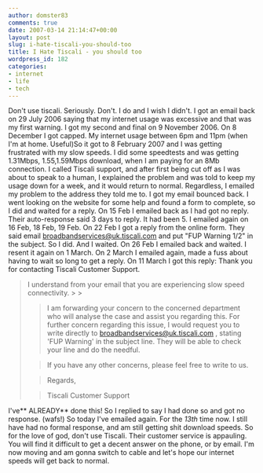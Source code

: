 ```yaml
---
author: domster83
comments: true
date: 2007-03-14 21:14:47+00:00
layout: post
slug: i-hate-tiscali-you-should-too
title: I Hate Tiscali - you should too
wordpress_id: 182
categories:
- internet
- life
- tech
---
```


Don't use tiscali. Seriously. Don't. I do and I wish I didn't. I got an email back on 29 July 2006 saying that my internet usage was excessive and that was my first warning. I got my second and final on 9 November 2006. On 8 December I got capped. My internet usage between 6pm and 11pm (when I'm at home. Useful)So it got to 8 February 2007 and I was getting frustrated with my slow speeds. I did some speedtests and was getting 1.31Mbps, 1.55,1.59Mbps download, when I am paying for an 8Mb connection.
I called Tiscali support, and after first being cut off as I was about to speak to a human, I explained the problem and was told to keep my usage down for a week, and it would return to normal. Regardless, I emailed my problem to the address they told me to. I got my email bounced back. I went looking on the website for some help and found a form to complete, so I did and waited for a reply. On 15 Feb I emailed back as I had got no reply. Their auto-response said 3 days to reply. It had been 5. I emailed again on 16 Feb, 18 Feb, 19 Feb. On 22 Feb I got a reply from the online form. They said email broadbandservices@uk.tiscali.com and put "FUP Warning 1/2" in the subject. So I did. And I waited. On 26 Feb I emailed back and waited. I resent it again on 1 March. On 2 March I emailed again, made a fuss about having to wait so long to get a reply. On 11 March I got this reply:
Thank you for contacting Tiscali Customer Support.




<blockquote>I understand from your email that you are experiencing slow speed connectivity.
>
>

>
> I am forwarding your concern to the concerned department who will analyse the case and assist you regarding this. For further concern regarding this issue, I would request you to write directly to broadbandservices@uk.tiscali.com , stating 'FUP Warning' in the subject line. They will be able to check your line and do the needful.
>
>

>
> If you have any other concerns, please feel free to write to us.
>
>

>
> Regards,
>
>

>
> Tiscali Customer Support
>
> </blockquote>




I've** ALREADY** done this!
So I replied to say I had done so and got no response. (wafs!)
So today I've emailed again. For the _13th_ time now. I still have had no formal response, and am still getting shit download speeds.
So for the love of god, don't use Tiscali. Their customer service is appauling. You will find it difficult to get a decent answer on the phone, or by email.
I'm now moving and am gonna switch to cable and let's hope our internet speeds will get back to normal.

